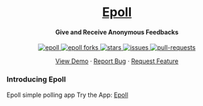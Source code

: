 <p align="center">
  <a href="https://epoll.gauravtewari.xyz/">
   <h1 align="center">Epoll </h1>
  </a>
</p>

<h4 align="center"> Give and Receive Anonymous Feedbacks </h4>

<p align="center">
<a href="https://github.com/tewarig/ePoll-onlineVoting/blob/master/LICENSE" target="blank">
<img src="https://img.shields.io/github/license/tewarig/ePoll-onlineVoting?style=flat-square" alt="epoll" />
</a>
<a href="https://github.com/tewarig/ePoll-onlineVoting/fork" target="blank">
<img src="https://img.shields.io/github/forks/tewarig/ePoll-onlineVoting?style=flat-square" alt="epoll forks"/>
</a>
<a href="https://github.com/tewarig/ePoll-onlineVoting/stargazers" target="blank">
<img src="https://img.shields.io/github/stars/tewarig/ePoll-onlineVoting?style=flat-square" alt=" stars"/>
</a>
<a href="https://github.com/tewarig/ePoll-onlineVoting/issues" target="blank">
<img src="https://img.shields.io/github/issues/aePoll-onlineVoting?style=flat-square" alt="issues"/>
</a>
<a href="https://github.com/tewarig/ePoll-onlineVoting/pulls" target="blank">
<img src="https://img.shields.io/github/issues-pr/ePoll-onlineVoting?style=flat-square" alt=" pull-requests"/>
</a>

</p>

<p align="center">
    <a href="https://epoll.gauravtewari.xyz" target="blank">View Demo</a>
    ·
    <a href="https://github.com/tewarig/ePoll-onlineVoting/issues/new/choose">Report Bug</a>
    ·
    <a href="https://github.com/tewarig/ePoll-onlineVoting/issues/new/choose">Request Feature</a>
</p>

### Introducing Epoll


Epoll simple polling app 
Try the App: [Epoll](https://epoll.gauravtewari.xyz)


 
